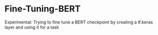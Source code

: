 # Fine-Tuning-BERT
Experimental: Trying to fine tune a BERT checkpoint by creating a tf.keras layer and using it for a task

